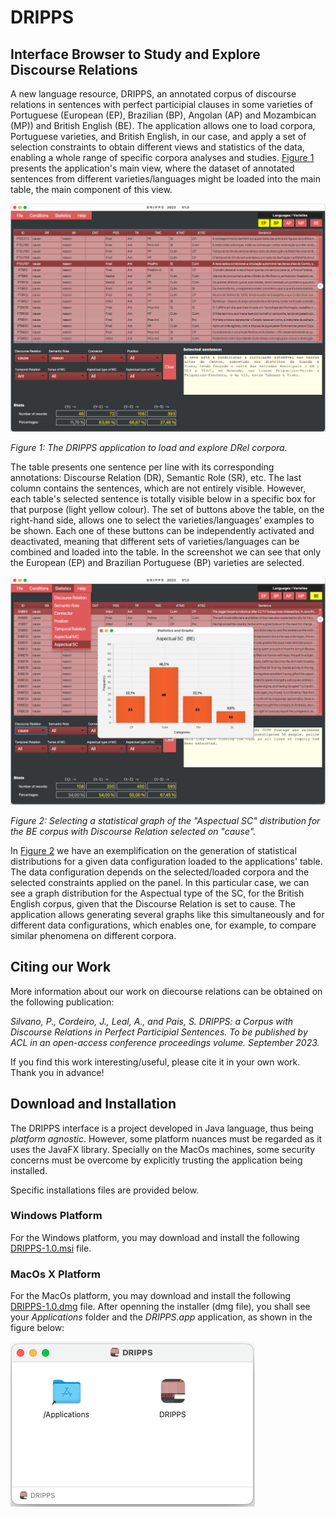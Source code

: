 # DRIPPS
## Interface Browser to Study and Explore Discourse Relations

A new language resource, DRIPPS, an annotated corpus of discourse relations in sentences with perfect participial clauses in some varieties of Portuguese (European (EP), Brazilian (BP), Angolan (AP) and Mozambican (MP)) and British English (BE). The application allows one to load corpora, Portuguese varieties, and British English, in our case, and apply a set of selection constraints to obtain different views and statistics of the data, enabling a whole range of specific corpora analyses and studies. [Figure 1](#figure-mainview) presents the application's main view, where the dataset of annotated sentences from different varieties/languages might be loaded into the main table, the main component of this view. 

![File DRIPPS.png](DRIPPS.png)
<!---:label:figure-mainview --->
*Figure 1: The DRIPPS application to load and explore DRel corpora.*

The table presents one sentence per line with its corresponding annotations: Discourse Relation (DR), Semantic Role (SR), etc. The last column contains the sentences, which are not entirely visible. However, each table's selected sentence is totally visible below in a specific box for that purpose (light yellow colour). The set of buttons above the table, on the right-hand side, allows one to select the varieties/languages’ examples to be shown. Each one of these buttons can be independently activated and deactivated, meaning that different sets of varieties/languages can be combined and loaded into the table. In the screenshot we can see that only the European (EP) and Brazilian Portuguese (BP) varieties are selected.

![File DRIPPS2.png](DRIPPS2.png)
<!---:label:figure-statistics --->
*Figure 2: Selecting a statistical graph of the "Aspectual SC" distribution for the BE corpus with Discourse Relation selected on "cause".*

In [Figure 2](#figure-statistics) we have an exemplification on the generation of statistical distributions for a given data configuration loaded to the applications' table. The data configuration depends on the selected/loaded corpora and the selected constraints applied on the panel. In this particular case, we can see a graph distribution for the Aspectual type of the SC, for the British English corpus, given that the Discourse Relation is set to cause. The application allows generating several graphs like this simultaneously and for different data configurations, which enables one, for example, to compare similar phenomena on different corpora.

## Citing our Work

More information about our work on diecourse relations can be obtained on the following publication:

*Silvano, P., Cordeiro, J., Leal, A., and Pais, S. DRIPPS: a Corpus with Discourse Relations in Perfect Participial Sentences.*
*To be published by ACL in an open-access conference proceedings volume. September 2023.*

If you find this work interesting/useful, please cite it in your own work. Thank you in advance!

## Download and Installation

The DRIPPS interface is a project developed in Java language, thus being *platform agnostic*. However, some platform nuances must be regarded as it uses the JavaFX library. Specially on the MacOs machines, some security concerns must be overcome by explicitly trusting the application being installed.

Specific installations files are provided below.

### Windows Platform

For the Windows platform, you may download and install the following [DRIPPS-1.0.msi](https://www.di.ubi.pt/~jpaulo/a/DRIPPS-1.0.msi.zip) file.

### MacOs X Platform

For the MacOs platform, you may download and install the following [DRIPPS-1.0.dmg](https://www.di.ubi.pt/~jpaulo/a/DRIPPS-1.0.dmg.zip) file. After openning the installer (dmg file), you shall see your *Applications* folder and the *DRIPPS.app* application, as shown in the figure below:

![File I-DRIPPS01.png](I-DRIPPS01.png)



